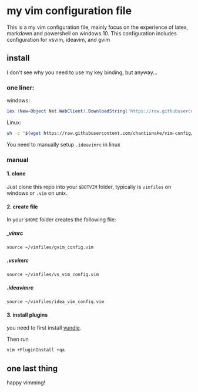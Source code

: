 # my vim configuration file
This is a my vim configuration file, mainly focus on the experience of latex, markdown and powershell on windows 10. This configuration includes configuration for vsvim, ideavim, and gvim

## install
I don't see why you need to use my key binding, but anyway...

### one liner:
windows:
```powershell
iex (New-Object Net.WebClient).DownloadString('https://raw.githubusercontent.com/chantisnake/vim-config/master/setup.ps1')
```

Linux:
```bash
sh -c "$(wget https://raw.githubusercontent.com/chantisnake/vim-config/master/setup.sh -O -)"
```

You need to manually setup `.ideavimrc` in linux


### manual

#### 1. clone 
Just clone this repo into your `$DOTVIM` folder, typically is `vimfiles` on windows or `.vim` on unix.

#### 2. create file
In your `$HOME` folder creates the following file:

##### _vimrc

```vimL
source ~/vimfiles/gvim_config.vim
```

##### .vsvimrc

```vim
source ~/vimfiles/vs_vim_config.vim
```

##### .ideavimrc
```vimL
source ~/vimfiles/idea_vim_config.vim
```

#### 3. install plugins
you need to first install [vundle](https://github.com/VundleVim/Vundle.vim).

Then run 

```bash
vim +PluginInstall +qa
```


## one last thing
happy vimming!
